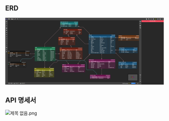 ## ERD
![2_erd.png](2_erd.png)
## API 명세서
![제목 없음.png]([%EC%A0%9C%EB%AA%A9%20%EC%97%86%EC%9D%8C.png])

